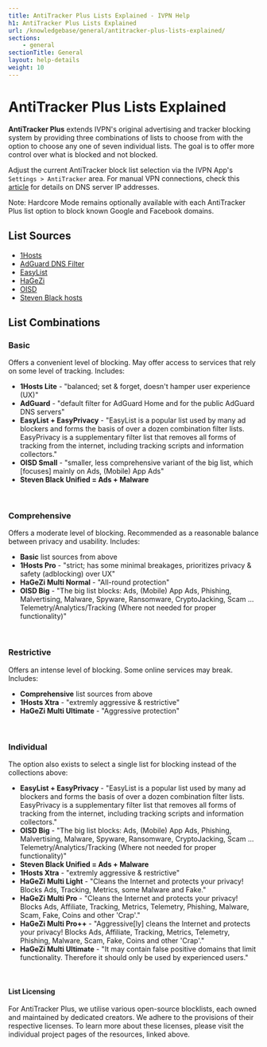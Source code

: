 ```yaml
---
title: AntiTracker Plus Lists Explained - IVPN Help
h1: AntiTracker Plus Lists Explained
url: /knowledgebase/general/antitracker-plus-lists-explained/
sections:
    - general
sectionTitle: General
layout: help-details
weight: 10
---
```

# AntiTracker Plus Lists Explained

**AntiTracker Plus** extends IVPN's original advertising and tracker blocking system by providing three combinations of lists to choose from with the option to choose any one of seven individual lists.  The goal is to offer more control over what is blocked and not blocked.

Adjust the current AntiTracker block list selection via the IVPN App's `Settings > AntiTracker` area.  For manual VPN connections, check this [article](/knowledgebase/troubleshooting/what-is-the-ip-address-of-your-dns-servers/) for details on DNS server IP addresses.

<div markdown="1" class="notice notice--info">
Note: Hardcore Mode remains optionally available with each AntiTracker Plus list option to block known Google and Facebook domains.
</div>

## List Sources

* [1Hosts](https://o0.pages.dev/)
* [AdGuard DNS Filter](https://adguardteam.github.io/AdGuardSDNSFilter/Filters/filter.txt)
* [EasyList](https://easylist.to/)
* [HaGeZi](https://github.com/hagezi/dns-blocklists)
* [OISD](https://oisd.nl/downloads)
* [Steven Black hosts](https://github.com/StevenBlack/hosts)

## List Combinations

### Basic

Offers a convenient level of blocking.  May offer access to services that rely on some level of tracking.  Includes:

* **1Hosts Lite** - "balanced; set & forget, doesn't hamper user experience (UX)"
* **AdGuard** - "default filter for AdGuard Home and for the public AdGuard DNS servers"
* **EasyList + EasyPrivacy** - "EasyList is a popular list used by many ad blockers and forms the basis of over a dozen combination filter lists. EasyPrivacy is a supplementary filter list that removes all forms of tracking from the internet, including tracking scripts and information collectors."
* **OISD Small** - "smaller, less comprehensive variant of the big list, which [focuses] mainly on Ads, (Mobile) App Ads"
* **Steven Black Unified = Ads + Malware**

<br />

### Comprehensive

Offers a moderate level of blocking.  Recommended as a reasonable balance between privacy and usability.  Includes:

* **Basic** list sources from above
* **1Hosts Pro** - "strict; has some minimal breakages, prioritizes privacy & safety (adblocking) over UX"
* **HaGeZi Multi Normal** - "All-round protection"
* **OISD Big** - "The big list blocks: Ads, (Mobile) App Ads, Phishing, Malvertising, Malware, Spyware, Ransomware, CryptoJacking, Scam ... Telemetry/Analytics/Tracking (Where not needed for proper functionality)"

<br />

### Restrictive

Offers an intense level of blocking.  Some online services may break.  Includes:

* **Comprehensive** list sources from above
* **1Hosts Xtra** - "extremly aggressive & restrictive"
* **HaGeZi Multi Ultimate** - "Aggressive protection"

<br />

### Individual

The option also exists to select a single list for blocking instead of the collections above:

* **EasyList + EasyPrivacy** - "EasyList is a popular list used by many ad blockers and forms the basis of over a dozen combination filter lists. EasyPrivacy is a supplementary filter list that removes all forms of tracking from the internet, including tracking scripts and information collectors."
* **OISD Big** - "The big list blocks: Ads, (Mobile) App Ads, Phishing, Malvertising, Malware, Spyware, Ransomware, CryptoJacking, Scam ... Telemetry/Analytics/Tracking (Where not needed for proper functionality)"
* **Steven Black Unified = Ads + Malware**
* **1Hosts Xtra** - "extremly aggressive & restrictive"
* **HaGeZi Multi Light** - "Cleans the Internet and protects your privacy! Blocks Ads, Tracking, Metrics, some Malware and Fake."
* **HaGeZi Multi Pro** - "Cleans the Internet and protects your privacy! Blocks Ads, Affiliate, Tracking, Metrics, Telemetry, Phishing, Malware, Scam, Fake, Coins and other 'Crap'."
* **HaGeZi Multi Pro++** - "Aggressive[ly] cleans the Internet and protects your privacy! Blocks Ads, Affiliate, Tracking, Metrics, Telemetry, Phishing, Malware, Scam, Fake, Coins and other 'Crap'."
* **HaGeZi Multi Ultimate** - "It may contain false positive domains that limit functionality. Therefore it should only be used by experienced users."

<br />

#### List Licensing

For AntiTracker Plus, we utilise various open-source blocklists, each owned and maintained by dedicated creators. We adhere to the provisions of their respective licenses.  To learn more about these licenses, please visit the individual project pages of the resources, linked above.

